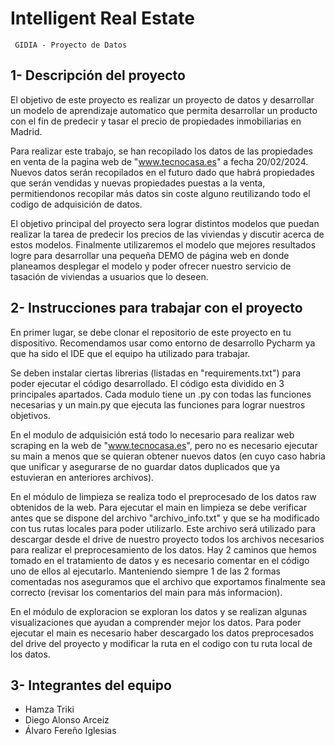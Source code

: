 # Intelligent Real Estate

<code> GIDIA - Proyecto de Datos </code>

## 1- Descripción del proyecto

El objetivo de este proyecto es realizar un proyecto de datos y desarrollar un modelo de aprendizaje automatico que permita desarrollar un producto con el fin de predecir y tasar el precio de propiedades inmobiliarias en Madrid. 

Para realizar este trabajo, se han recopilado los datos de las propiedades en venta de la pagina web de "www.tecnocasa.es" a fecha 20/02/2024. Nuevos datos serán recopilados en el futuro dado que habrá propiedades que serán vendidas y nuevas propiedades puestas a la venta, permitiendonos recopilar más datos sin coste alguno reutilizando todo el codigo de adquisición de datos.

El objetivo principal del proyecto sera lograr distintos modelos que puedan realizar la tarea de predecir los precios de las viviendas y discutir acerca de estos modelos. Finalmente utilizaremos el modelo que mejores resultados logre para desarrollar una pequeña DEMO de página web en donde planeamos desplegar el modelo y poder ofrecer nuestro servicio de tasación de viviendas a usuarios que lo deseen.


## 2- Instrucciones para trabajar con el proyecto

En primer lugar, se debe clonar el repositorio de este proyecto en tu dispositivo. Recomendamos usar como entorno de desarrollo Pycharm ya que ha sido el IDE que el equipo ha utilizado para trabajar.

Se deben instalar ciertas librerias (listadas en "requirements.txt") para poder ejecutar el código desarrollado. El código esta dividido en 3 principales apartados. Cada modulo tiene un .py con todas las funciones necesarias y un main.py que ejecuta las funciones para lograr nuestros objetivos. 


En el modulo de adquisición está todo lo necesario para realizar web scraping en la web de "www.tecnocasa.es", pero no es necesario ejecutar su main a menos que se quieran obtener nuevos datos (en cuyo caso habria que unificar y asegurarse de no guardar datos duplicados que ya estuvieran en anteriores archivos). 



En el módulo de limpieza se realiza todo el preprocesado de los datos raw obtenidos de la web. Para ejecutar el main en limpieza se debe verificar antes que se dispone del archivo "archivo_info.txt" y que se ha modificado con tus rutas locales para poder utilizarlo. Este archivo será utilizado para descargar desde el drive de nuestro proyecto todos los archivos necesarios para realizar el preprocesamiento de los datos. Hay 2 caminos que hemos tomado en el tratamiento de datos y es necesario comentar en el código uno de ellos al ejecutarlo. Manteniendo siempre 1 de las 2 formas comentadas nos aseguramos que el archivo que exportamos finalmente sea correcto (revisar los comentarios del main para más informacion). 



En el módulo de exploracion se exploran los datos y se realizan algunas visualizaciones que ayudan a comprender mejor los datos. Para poder ejecutar el main es necesario haber descargado los datos preprocesados del drive del proyecto y modificar la ruta en el codigo con tu ruta local de los datos.


## 3- Integrantes del equipo

- Hamza Triki
- Diego Alonso Arceiz
- Álvaro Fereño Iglesias


